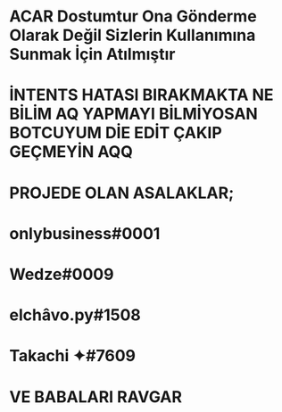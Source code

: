# ACAR Dostumtur Ona Gönderme Olarak Değil Sizlerin Kullanımına Sunmak İçin Atılmıştır

# İNTENTS HATASI BIRAKMAKTA NE BİLİM AQ YAPMAYI BİLMİYOSAN BOTCUYUM DİE EDİT ÇAKIP GEÇMEYİN AQQ

# PROJEDE OLAN ASALAKLAR;

# onlybusiness#0001
# Wedze#0009
# elchâvo.py#1508
# Takachi ✦#7609
# VE BABALARI RAVGAR


